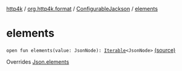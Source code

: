 [http4k](../../index.md) / [org.http4k.format](../index.md) / [ConfigurableJackson](index.md) / [elements](./elements.md)

# elements

`open fun elements(value: JsonNode): `[`Iterable`](https://kotlinlang.org/api/latest/jvm/stdlib/kotlin.collections/-iterable/index.html)`<JsonNode>` [(source)](https://github.com/http4k/http4k/blob/master/http4k-format-jackson/src/main/kotlin/org/http4k/format/internalJackson.kt#L72)

Overrides [Json.elements](../-json/elements.md)

